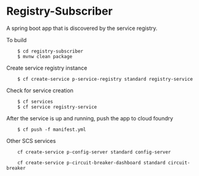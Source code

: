# Registry-Subscriber

A spring boot app that is discovered by the service registry.

To build 
```
	$ cd registry-subscriber
	$ mvnw clean package
```

Create service registry instance
```
	$ cf create-service p-service-registry standard registry-service
```

Check for service creation
```
	$ cf services
	$ cf service registry-service
```

After the service is up and running, push the app to cloud foundry
```
	$ cf push -f manifest.yml
```


Other SCS services
```
	cf create-service p-config-server standard config-server

	cf create-service p-circuit-breaker-dashboard standard circuit-breaker

```
